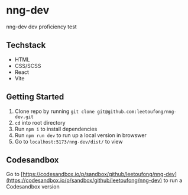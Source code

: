 # nng-dev

nng-dev dev proficiency test

## Techstack

- HTML
- CSS/SCSS
- React
- Vite

## Getting Started

1. Clone repo by running `git clone git@github.com:leetoufong/nng-dev.git`
2. `cd` into root directory
3. Run `npm i` to install dependencies
4. Run `npm run dev` to run up a local version in browswer
5. Go to `localhost:5173/nng-dev/dist/` to view

## Codesandbox

Go to [https://codesandbox.io/p/sandbox/github/leetoufong/nng-dev](https://codesandbox.io/p/sandbox/github/leetoufong/nng-dev) to run a Codesandbox version
